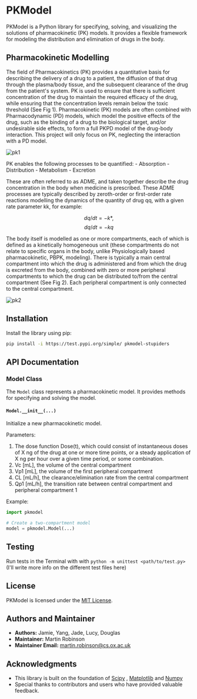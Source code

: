 # PKModel

PKModel is a Python library for specifying, solving, and visualizing the solutions of pharmacokinetic (PK) models. It provides a flexible framework for modeling the distribution and elimination of drugs in the body.

## Pharmacokinetic Modelling
The field of Pharmacokinetics (PK) provides a quantitative basis for describing the delivery of a drug to a patient, the diffusion of that drug through the plasma/body tissue, and the subsequent clearance of the drug from the patient's system. PK is used to ensure that there is sufficient concentration of the drug to maintain the required efficacy of the drug, while ensuring that the concentration levels remain below the toxic threshold (See Fig 1). Pharmacokinetic (PK) models are often combined with Pharmacodynamic (PD) models, which model the positive effects of the drug, such as the binding of a drug to the biological target, and/or undesirable side effects, to form a full PKPD model of the drug-body interaction. This project will only focus on PK, neglecting the interaction with a PD model.

![pk1](https://github.com/ohjade/pk_project/assets/120578702/7ddb0c20-eb49-4cdb-a861-ee9a597b29fb)

PK enables the following processes to be quantified:
    - Absorption
    - Distribution
    - Metabolism
    - Excretion

These are often referred to as ADME, and taken together describe the drug concentration in the body when medicine is prescribed. These ADME processes are typically described by zeroth-order or first-order rate reactions modelling the dynamics of the quantity of drug qq, with a given rate parameter kk, for example:

$$dq/dt=-k*,$$
$$dq/dt=-kq$$

The body itself is modelled as one or more compartments, each of which is defined as a kinetically homogeneous unit (these compartments do not relate to specific organs in the body, unlike Physiologically based pharmacokinetic, PBPK, modeling). There is typically a main central compartment into which the drug is administered and from which the drug is excreted from the body, combined with zero or more peripheral compartments to which the drug can be distributed to/from the central compartment (See Fig 2). Each peripheral compartment is only connected to the central compartment.

![pk2](https://github.com/ohjade/pk_project/assets/120578702/e146e1b2-1b67-4240-95c9-6ac7a8224aad)


## Installation

Install the library using pip:

```bash
pip install -i https://test.pypi.org/simple/ pkmodel-stupiders
```


## API Documentation

### Model Class

The `Model` class represents a pharmacokinetic model. It provides methods for specifying and solving the model.

#### `Model.__init__(...)`

Initialize a new pharmacokinetic model.

Parameters:
1. The dose function Dose(t), which could consist of instantaneous doses of X ng of the drug at one or more time points, or a steady application of X ng per hour over a given time period, or some combination.
2. Vc [mL], the volume of the central compartment
3. Vp1 [mL], the volume of the first peripheral compartment
4. CL [mL/h], the clearance/elimination rate from the central compartment
5. Qp1  [mL/h], the transition rate between central compartment and peripheral compartment 1

Example:

```python
import pkmodel

# Create a two-compartment model
model = pkmodel.Model(...)
```

## Testing
Run tests in the Terminal with with `python -m unittest <path/to/test.py>`
(I'll write more info on the different test files here)

## License

PKModel is licensed under the [MIT License](https://opensource.org/licenses/MIT).


## Authors and Maintainer

- **Authors:** Jamie, Yang, Jade, Lucy, Douglas
- **Maintainer:** Martin Robinson
- **Maintainer Email:** [martin.robinson@cs.ox.ac.uk](mailto:martin.robinson@cs.ox.ac.uk)
  

## Acknowledgments

- This library is built on the foundation of [Scipy](https://www.scipy.org/) , [Matplotlib](https://matplotlib.org/) and [Numpy](https://numpy.org/)
- Special thanks to contributors and users who have provided valuable feedback.


